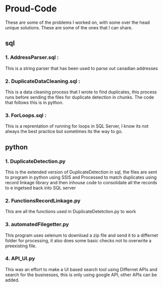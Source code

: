 # Proud-Code
These are some of the problems I worked on, with some over the head unique solutions.
These are some of the ones that I can share.


## sql

### 1. AddressParser.sql : 
  This is a string parser that has been used to parse out canadian addresses
  
  
### 2. DuplicateDataCleaning.sql :
  This is a data cleaning process that I wrote to find duplicates, this process runs before sending the files for duplicate detection in chunks.
  The code that follows this is in python.
  
### 3. ForLoops.sql : 
  This is a reprentation of running for loops in SQL Server, I know its not always the best practice but sometimes its the way to go.
  
## python

### 1. DuplicateDetection.py
  This is the extended version of DuplicateDetection in sql, the files are sent to program in python using SSIS and Processed to match duplicates using record linkage library and   then inhouse code to consolidate all the records to e ingetsed back into SQL server

### 2. FunctionsRecordLinkage.py
  This are all the functions used in DuplicateDetetction.py to work
  
### 3. automatedFilegetter.py
  This program uses selenum to download a zip file and send it to a differnet folder for processing, it also does some basic checks not to overwrite a preexisting file.
    
### 4. API_UI.py
  This was an effort to make a UI based search tool using Differnet APIs and search for the businesses, this is only using google API, other APIs can be added.
